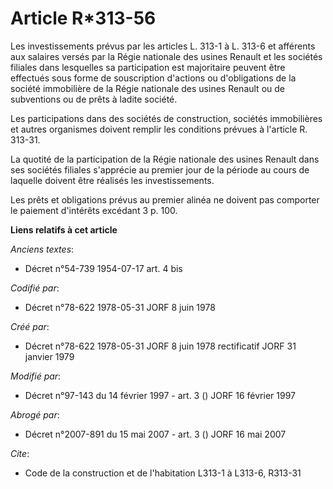 # Article R*313-56

Les investissements prévus par les articles L. 313-1 à L. 313-6 et afférents aux salaires versés par la Régie nationale des
usines Renault et les sociétés filiales dans lesquelles sa participation est majoritaire peuvent être effectués sous forme de
souscription d'actions ou d'obligations de la société immobilière de la Régie nationale des usines Renault ou de subventions
ou de prêts à ladite société.

Les participations dans des sociétés de construction, sociétés immobilières et autres organismes doivent remplir les
conditions prévues à l'article R. 313-31.

La quotité de la participation de la Régie nationale des usines Renault dans ses sociétés filiales s'apprécie au premier jour
de la période au cours de laquelle doivent être réalisés les investissements.

Les prêts et obligations prévus au premier alinéa ne doivent pas comporter le paiement d'intérêts excédant 3 p. 100.

**Liens relatifs à cet article**

_Anciens textes_:

  - Décret n°54-739 1954-07-17 art. 4 bis

_Codifié par_:

  - Décret n°78-622 1978-05-31 JORF 8 juin 1978

_Créé par_:

  - Décret n°78-622 1978-05-31 JORF 8 juin 1978 rectificatif JORF 31 janvier 1979

_Modifié par_:

  - Décret n°97-143 du 14 février 1997 - art. 3 () JORF 16 février 1997

_Abrogé par_:

  - Décret n°2007-891 du 15 mai 2007 - art. 3 () JORF 16 mai 2007

_Cite_:

  - Code de la construction et de l'habitation L313-1 à L313-6, R313-31
